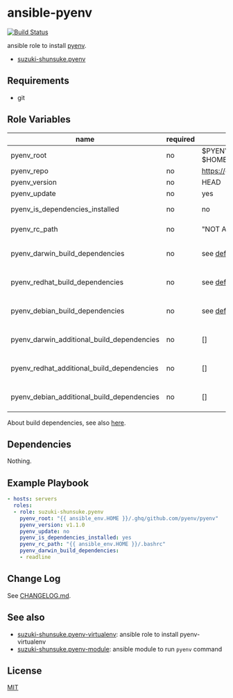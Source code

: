 # ansible-pyenv

[![Build Status](https://travis-ci.org/suzuki-shunsuke/ansible-pyenv.svg?branch=master)](https://travis-ci.org/suzuki-shunsuke/ansible-pyenv)

ansible role to install [pyenv](https://github.com/pyenv/pyenv).

* [suzuki-shunsuke.pyenv](https://galaxy.ansible.com/suzuki-shunsuke/pyenv/)

## Requirements

* git

## Role Variables

name | required | default | description
--- | --- | --- | ---
pyenv_root | no | $PYENV_ROOT >> $HOME/.pyenv
pyenv_repo | no | https://github.com/pyenv/pyenv |
pyenv_version | no | HEAD |
pyenv_update | no | yes |
pyenv_is_dependencies_installed | no | no | By default build dependencies are not installed
pyenv_rc_path | no | "NOT ADD" | By default configuration is not added
pyenv_darwin_build_dependencies | no | see [defaults/main.yml](https://github.com/suzuki-shunsuke/ansible-pyenv/blob/master/defaults/main.yml) | If pyenv_is_dependencies_installed is "no" this is ignored
pyenv_redhat_build_dependencies | no | see [defaults/main.yml](https://github.com/suzuki-shunsuke/ansible-pyenv/blob/master/defaults/main.yml) | If pyenv_is_dependencies_installed is "no" this is ignored
pyenv_debian_build_dependencies | no | see [defaults/main.yml](https://github.com/suzuki-shunsuke/ansible-pyenv/blob/master/defaults/main.yml) | If pyenv_is_dependencies_installed is "no" this is ignored
pyenv_darwin_additional_build_dependencies | no | [] | If pyenv_is_dependencies_installed is "no" this is ignored
pyenv_redhat_additional_build_dependencies | no | [] | If pyenv_is_dependencies_installed is "no" this is ignored
pyenv_debian_additional_build_dependencies | no | [] | If pyenv_is_dependencies_installed is "no" this is ignored

About build dependencies, see also [here](https://github.com/pyenv/pyenv/wiki/Common-build-problems).

## Dependencies

Nothing.

## Example Playbook

```yaml
- hosts: servers
  roles:
  - role: suzuki-shunsuke.pyenv
    pyenv_root: "{{ ansible_env.HOME }}/.ghq/github.com/pyenv/pyenv"
    pyenv_version: v1.1.0
    pyenv_update: no
    pyenv_is_dependencies_installed: yes
    pyenv_rc_path: "{{ ansible_env.HOME }}/.bashrc"
    pyenv_darwin_build_dependencies:
    - readline
```

## Change Log

See [CHANGELOG.md](CHANGELOG.md).

## See also

* [suzuki-shunsuke.pyenv-virtualenv](https://github.com/suzuki-shunsuke/ansible-pyenv-virtualenv): ansible role to install pyenv-virtualenv
* [suzuki-shunsuke.pyenv-module](https://github.com/suzuki-shunsuke/ansible-pyenv-module): ansible module to run `pyenv` command

## License

[MIT](LICENSE)

